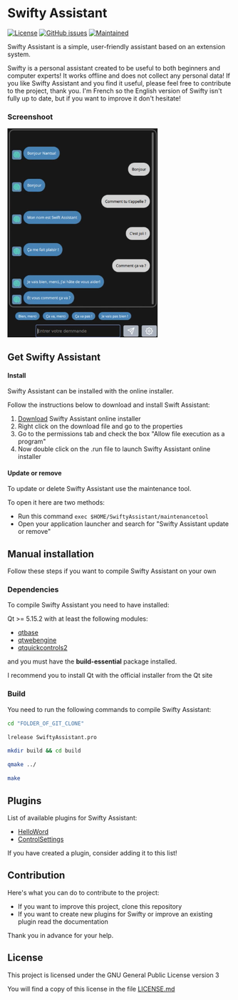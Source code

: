# Swifty Assistant

[![License](https://img.shields.io/badge/license-GPLv3.0-blue.svg)](https://www.gnu.org/licenses/gpl-3.0.html) [![GitHub issues](https://img.shields.io/github/issues/Swiftapp-hub/Swifty-Assistant.svg)](https://github.com/Swiftapp-hub/Swifty-Assistant/issues) [![Maintained](https://img.shields.io/maintenance/yes/2021.svg)](https://github.com/Swiftapp-hub/Swifty-Assistant/commits/develop)

Swifty Assistant is a simple, user-friendly assistant based on an extension system.

Swifty is a personal assistant created to be useful to both beginners and computer experts!
It works offline and does not collect any personal data!
If you like Swifty Assistant and you find it useful, please feel free to contribute to the project, thank you.
I'm French so the English version of Swifty isn't fully up to date, but if you want to improve it don't hesitate!

### Screenshoot

<img src="screenshot/swifty.png" alt="Capture Swifty Assistant" style="zoom:70%;" /> 

## Get Swifty Assistant

#### Install

Swifty Assistant can be installed with the online installer.

Follow the instructions below to download and install Swift Assistant:

1. [Download](https://github.com/Swiftapp-hub/Swifty-Assistant/releases/) Swifty Assistant online installer
2. Right click on the download file and go to the properties
3. Go to the permissions tab and check the box "Allow file execution as a program"
4. Now double click on the .run file to launch Swifty Assistant online installer

#### Update or remove

To update or delete Swifty Assistant use the maintenance tool.

To open it here are two methods:

*   Run this command `exec $HOME/SwiftyAssistant/maintenancetool`
*   Open your application launcher and search for "Swifty Assistant update or remove"

## Manual installation

Follow these steps if you want to compile Swifty Assistant on your own

### Dependencies

To compile Swifty Assistant you need to have installed:

Qt >= 5.15.2 with at least the following modules:

* [qtbase](http://code.qt.io/cgit/qt/qtbase.git)
* [qtwebengine](https://code.qt.io/cgit/qt/qtwebengine.git)
* [qtquickcontrols2](https://code.qt.io/cgit/qt/qtquickcontrols2.git)

and you must have the **build-essential** package installed.

I recommend you to install Qt with the official installer from the Qt site

### Build

You need to run the following commands to compile Swifty Assistant:

```bash
cd "FOLDER_OF_GIT_CLONE"
```

```bash
lrelease SwiftyAssistant.pro
```

```bash
mkdir build && cd build
```

```bash
qmake ../
```

```bash
make
```

## Plugins

List of available plugins for Swifty Assistant:

* [HelloWord](https://github.com/Swiftapp-hub/HelloWorld-Plugin-Swifty-Assistant)
* [ControlSettings](https://github.com/Swiftapp-hub/ControlSettings-Plugin-Swifty-Assistant)

If you have created a plugin, consider adding it to this list!

## Contribution

Here's what you can do to contribute to the project:

* If you want to improve this project, clone this repository
* If you want to create new plugins for Swifty or improve an existing plugin read the documentation

Thank you in advance for your help.

## License

This project is licensed under the GNU General Public License version 3

You will find a copy of this license in the file [LICENSE.md](https://github.com/Swiftapp-hub/Swifty-Assistant/blob/master/LICENSE.md)
